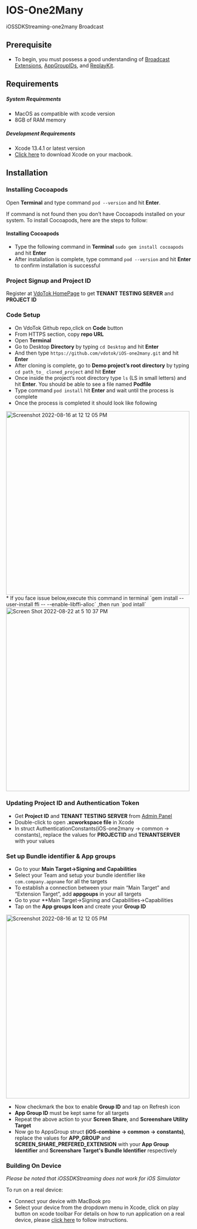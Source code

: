 # IOS-One2Many
iOSSDKStreaming-one2many Broadcast


## Prerequisite
* To begin, you must possess a good understanding of [Broadcast Extensions](https://developer.apple.com/app-extensions), [AppGroupIDs](https://developer.apple.com/documentation/bundleresources/entitlements/com_apple_security_application-groups?language=objc), and [ReplayKit](https://developer.apple.com/documentation/replaykit).
## Requirements

##### System Requirements
* MacOS as compatible with xcode version
* 8GB of RAM memory
   
##### Development Requirements
* Xcode 13.4.1 or latest version
* [Click here](https://developer.apple.com/xcode/resources/) to download Xcode on your macbook.

## Installation
### Installing Cocoapods
Open **Terminal** and type command `pod --version` and hit **Enter**.

If command is not found then you don’t have Cocoapods installed on your system. To install Cocoapods, here are the steps to follow:
#### Installing Cocoapods
* Type the following command in **Terminal** `sudo gem install cocoapods` and hit **Enter**
* After installation is complete, type command `pod --version` and hit **Enter** to confirm installation is successful

### Project Signup and Project ID
Register at [VdoTok HomePage](https://vdotok.com) to get **TENANT TESTING SERVER** and **PROJECT ID**

### Code Setup
*	On VdoTok Github repo,click on **Code** button 
*	From HTTPS section, copy **repo URL** 
*	Open **Terminal**
*	Go to Desktop **Directory** by typing `cd Desktop` and hit **Enter**
*	And then type `https://github.com/vdotok/iOS-one2many.git` and hit **Enter**
*	After cloning is complete, go to **Demo project’s root directory** by typing `cd path_to_ cloned_project` and hit **Enter**
*	Once inside the project’s root directory type `ls` (LS in small letters) and hit **Enter**.
	You should be able to see a file named **Podfile**
*	Type command `pod install` hit **Enter** and wait until the process is complete
*	Once the process is completed it should look like following
<img width="500" alt="Screenshot 2022-08-16 at 12 12 05 PM" src="https://user-images.githubusercontent.com/111276411/185358370-afe416d0-8885-4c2f-adef-8538d206e075.png">
*    If you face issue below,execute this command in terminal `gem install --user-install ffi -- --enable-libffi-alloc` ,then run `pod intall` 
      
<img width="500" alt="Screen Shot 2022-08-22 at 5 10 37 PM" src="https://user-images.githubusercontent.com/111276411/186087301-81952093-eabf-4c3a-85f9-21f34dbd9b3f.png">

### Updating  Project ID and Authentication Token

*  Get **Project ID** and **TENANT TESTING SERVER** from [Admin Panel](https://userpanel.vdotok.com/login)
*  Double-click to open **.xcworkspace file** in Xcode
*  In struct AuthenticationConstants(iOS-one2many -> common -> constants), replace the values for **PROJECTID** and **TENANTSERVER** with your values

### Set up Bundle identifier & App groups
* Go to your **Main Target->Signing and Capabilities**
* Select your Team and setup your bundle identifier like `com.company.appname` for all the targets
* To establish a connection between your main “Main Target” and “Extension Target”, add **appgoups** in your all targets
* Go to your **Main Target->Signing and Capabilities->Capabilities
* Tap on the **App groups Icon** and create your **Group ID**
<img width="500" alt="Screenshot 2022-08-16 at 12 12 05 PM" src="https://user-images.githubusercontent.com/111276411/185366612-0cf449f5-b37e-4eab-8ced-c97d77eaf3e7.png">

* Now checkmark the box to enable **Group ID** and tap on Refresh icon 
* **App Group ID** must be kept same for all targets
* Repeat the above action to your **Screen Share**, and **Screenshare Utility Target**
* Now go to AppsGroup struct **(iOS-combine -> common -> constants)**, replace the values for **APP_GROUP** and **SCREEN_SHARE_PREFERED_EXTENSION** with your **App Group Identifier** and **Screenshare Target's Bundle Identifier** respectively

### Building On Device
*Please be noted that iOSSDKStreaming does not work for iOS Simulator*

To run on a real device:

   *	Connect your device with MacBook pro
   *	Select your device from the dropdown menu in Xcode, click on play button on xcode toolbar
For details on how to run application on a real device, please [click here](https://codewithchris.com/deploy-your-app-on-an-iphone/) to follow instructions.



	     
